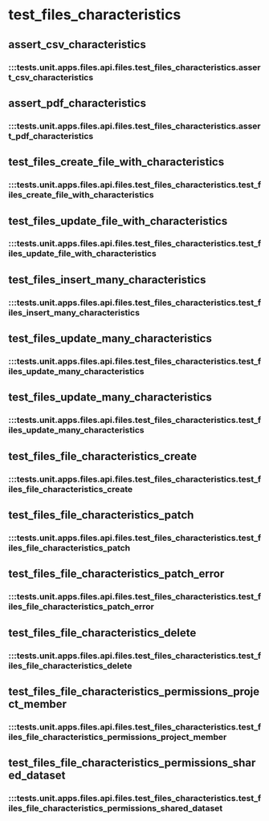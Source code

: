 # test_files_characteristics

## assert_csv_characteristics

### :::tests.unit.apps.files.api.files.test_files_characteristics.assert_csv_characteristics

## assert_pdf_characteristics

### :::tests.unit.apps.files.api.files.test_files_characteristics.assert_pdf_characteristics

## test_files_create_file_with_characteristics

### :::tests.unit.apps.files.api.files.test_files_characteristics.test_files_create_file_with_characteristics

## test_files_update_file_with_characteristics

### :::tests.unit.apps.files.api.files.test_files_characteristics.test_files_update_file_with_characteristics

## test_files_insert_many_characteristics

### :::tests.unit.apps.files.api.files.test_files_characteristics.test_files_insert_many_characteristics

## test_files_update_many_characteristics

### :::tests.unit.apps.files.api.files.test_files_characteristics.test_files_update_many_characteristics

## test_files_update_many_characteristics

### :::tests.unit.apps.files.api.files.test_files_characteristics.test_files_update_many_characteristics

## test_files_file_characteristics_create

### :::tests.unit.apps.files.api.files.test_files_characteristics.test_files_file_characteristics_create

## test_files_file_characteristics_patch

### :::tests.unit.apps.files.api.files.test_files_characteristics.test_files_file_characteristics_patch

## test_files_file_characteristics_patch_error

### :::tests.unit.apps.files.api.files.test_files_characteristics.test_files_file_characteristics_patch_error

## test_files_file_characteristics_delete

### :::tests.unit.apps.files.api.files.test_files_characteristics.test_files_file_characteristics_delete

## test_files_file_characteristics_permissions_project_member

### :::tests.unit.apps.files.api.files.test_files_characteristics.test_files_file_characteristics_permissions_project_member

## test_files_file_characteristics_permissions_shared_dataset

### :::tests.unit.apps.files.api.files.test_files_characteristics.test_files_file_characteristics_permissions_shared_dataset

